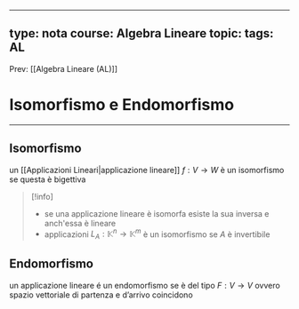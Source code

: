 
---
type: nota
course: Algebra Lineare
topic: 
tags: AL
---

Prev: [[Algebra Lineare (AL)]]

# Isomorfismo e Endomorfismo
---

## Isomorfismo

un [[Applicazioni Lineari|applicazione lineare]] $f:V \rightarrow W$ è un isomorfismo se questa è bigettiva


>[!info]
>- se una applicazione lineare è isomorfa esiste la sua inversa e anch'essa è lineare
> - applicazioni $L_A : \mathbb{K}^n \rightarrow \mathbb{K}^m$ è un isomorfismo se $A$  è invertibile






## Endomorfismo

un applicazione lineare é un endomorfismo se è del tipo $F:V \rightarrow V$ ovvero spazio vettoriale di partenza e d’arrivo coincidono
